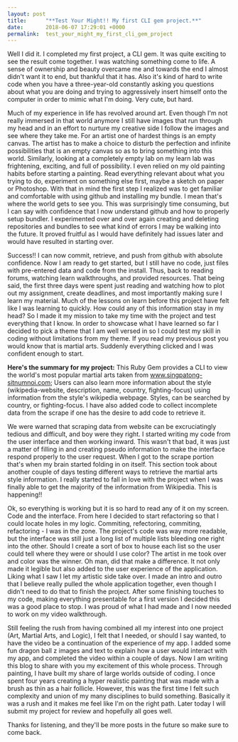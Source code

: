 ```yaml
---
layout: post
title:      "**Test Your Might!! My first CLI gem project.**"
date:       2018-06-07 17:29:01 +0000
permalink:  test_your_might_my_first_cli_gem_project
---
```



Well I did it. I completed my first project, a CLI gem. It was quite exciting to see the result come together. I was watching something come to life. A sense of ownership and beauty overcame me and towards the end I almost didn't want it to end, but thankful that it has. Also it's kind of hard to write code when you have a three-year-old constantly asking you questions about what you are doing and trying to aggressively insert himself onto the computer in order to mimic what I'm doing. Very cute, but hard. 

Much of my experience in life has revolved around art. Even though I'm not really immersed in that world anymore I still have images that run through my head and in an effort to nurture my creative side I follow the images and see where they take me. For an artist one of hardest things is an empty canvas. The artist has to make a choice to disturb the perfection and infinite possibilities that is an empty canvas so as to bring something into this world. Similarly, looking at a completely empty lab on my learn lab was frightening, exciting, and full of possibility. I even relied on my old painting habits before starting a painting. Read everything relevant about what you trying to do, experiment on something else first, maybe a sketch on paper or Photoshop. With that in mind the first step I realized was to get familiar and comfortable with using github and installing my bundle. I mean that's where the world gets to see you. This was surprisingly time consuming, but I can say with confidence that I now understand github and how to properly setup bundler. I experimented over and over again creating and deleting repositories and bundles to see what kind of errors I may be walking into the future. It proved fruitful as I would have definitely had issues later and would have resulted in starting over. 

Success!! I can now commit, retrieve, and push from github with absolute confidence. Now I am ready to get started, but I still have no code, just files with pre-entered data and code from the install. Thus, back to reading forums, watching learn walkthroughs, and provided resources. That being said, the first three days were spent just reading and watching how to plot out my assignment, create deadlines, and most importantly making sure I learn my material. Much of the lessons on learn before this project have felt like I was learning to quickly. How could any of this information stay in my head? So I made it my mission to take my time with the project and test everything that I know. In order to showcase what I have learned so far I decided to pick a theme that I am well versed in so I could test my skill in coding without limitations from my theme. If you read my previous post you would know that is martial arts. Suddenly everything clicked and I was confident enough to start. 

**Here's the summary for my project:**
This Ruby Gem provides a CLI to view the world's most popular martial arts taken from www.singpatong-sitnumnoi.com; Users can also learn more information about the style (wikipedia-website, description, name, country, fighting-focus) using information from the style's wikipedia webpage. Styles, can be searched by country, or fighting-focus. I have also added code to collect incomplete data from the scrape if one has the desire to add code to retrieve it.

We were warned that scraping data from website can be excruciatingly tedious and difficult, and boy were they right. I started writing my code from the user interface and then working inward. This wasn't that bad, it was just a matter of filling in and creating pseudo information to make the interface respond properly to the user request. When I got to the scrape portion that's when my brain started folding in on itself. This section took about another couple of days testing different ways to retrieve the martial arts style information. I really started to fall in love with the project when I was finally able to get the majority of the information from Wikipedia. This is happening!!

Ok, so everything is working but it is so hard to read any of it on my screen. Code and the interface. From here I decided to start refactoring so that I could locate holes in my logic. Commiting, refectoring, commiting, refactoring - I was in the zone. The project's code was way more readable, but the interface was still just a long list of multiple lists bleeding one right into the other. Should I create a sort of box to house each list so the user could tell where they were or should I use color? The artist in me took over and color was the winner. Oh man, did that make a difference. It not only made it legible but also added to the user experience of the application. Liking what I saw I let my artistic side take over. I made an intro and outro that I believe really pulled the whole application together, even though I didn't need to do that to finish the project. After some finishing touches to my code, making everything presentable for a first version I decided this was a good place to stop. I was proud of what I had made and I now needed to work on my video walkthrough.


Still feeling the rush from having combined all my interest into one project (Art, Martial Arts, and Logic), I felt that I needed, or should I say wanted, to have the video be a continuation of the experience of my app. I added some fun dragon ball z images and text to explain how a user would interact with my app, and completed the video within a couple of days. Now I am writing this blog to share with you my excitement of this whole process. Through painting, I have built my share of large worlds outside of coding. I once spent four years creating a hyper realistic painting that was made with a brush as thin as a hair follicle. However, this was the first time I felt such complexity and union of my many disciplines to build something. Basically it was a rush and it makes me feel like I'm on the right path. Later today I will submit my project for review and hopefully all goes well. 

Thanks for listening, and they'll be more posts in the future so make sure to come back.

